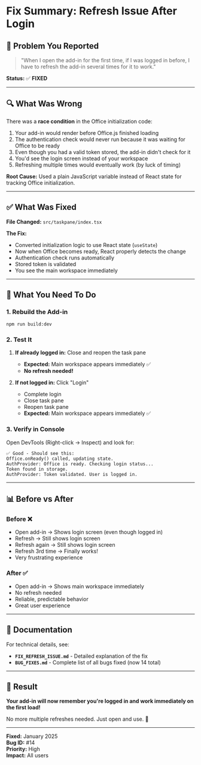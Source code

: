 # Fix Summary: Refresh Issue After Login

## 🎯 Problem You Reported

> "When I open the add-in for the first time, if I was logged in before, I have to refresh the add-in several times for it to work."

**Status:** ✅ **FIXED**

---

## 🔍 What Was Wrong

There was a **race condition** in the Office initialization code:

1. Your add-in would render before Office.js finished loading
2. The authentication check would never run because it was waiting for Office to be ready
3. Even though you had a valid token stored, the add-in didn't check for it
4. You'd see the login screen instead of your workspace
5. Refreshing multiple times would eventually work (by luck of timing)

**Root Cause:** Used a plain JavaScript variable instead of React state for tracking Office initialization.

---

## ✅ What Was Fixed

**File Changed:** `src/taskpane/index.tsx`

**The Fix:**
- Converted initialization logic to use React state (`useState`)
- Now when Office becomes ready, React properly detects the change
- Authentication check runs automatically
- Stored token is validated
- You see the main workspace immediately

---

## 🚀 What You Need To Do

### 1. Rebuild the Add-in
```bash
npm run build:dev
```

### 2. Test It
1. **If already logged in:** Close and reopen the task pane
   - **Expected:** Main workspace appears immediately ✅
   - **No refresh needed!**

2. **If not logged in:** Click "Login"
   - Complete login
   - Close task pane
   - Reopen task pane
   - **Expected:** Main workspace appears immediately ✅

### 3. Verify in Console
Open DevTools (Right-click → Inspect) and look for:

```
✅ Good - Should see this:
Office.onReady() called, updating state.
AuthProvider: Office is ready. Checking login status...
Token found in storage.
AuthProvider: Token validated. User is logged in.
```

---

## 📊 Before vs After

### Before ❌
- Open add-in → Shows login screen (even though logged in)
- Refresh → Still shows login screen
- Refresh again → Still shows login screen
- Refresh 3rd time → Finally works!
- Very frustrating experience

### After ✅
- Open add-in → Shows main workspace immediately
- No refresh needed
- Reliable, predictable behavior
- Great user experience

---

## 📄 Documentation

For technical details, see:
- **`FIX_REFRESH_ISSUE.md`** - Detailed explanation of the fix
- **`BUG_FIXES.md`** - Complete list of all bugs fixed (now 14 total)

---

## 🎉 Result

**Your add-in will now remember you're logged in and work immediately on the first load!**

No more multiple refreshes needed. Just open and use. 🚀

---

**Fixed:** January 2025  
**Bug ID:** #14  
**Priority:** High  
**Impact:** All users